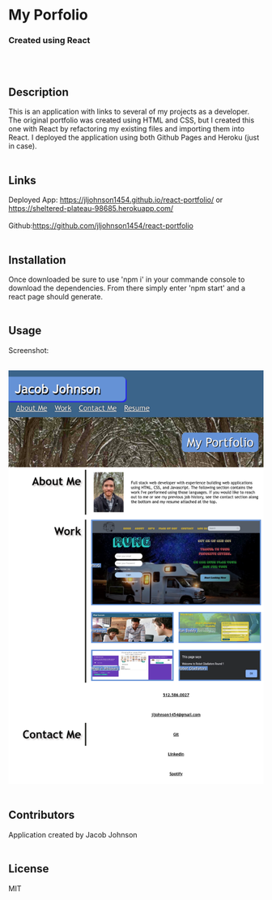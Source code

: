 # My Porfolio
### Created using React
<br>
<br>

## Description
This is an application with links to several of my projects as a developer. The original portfolio was created using HTML and CSS, but I created this one with React by refactoring my existing files and importing them into React. I deployed the application using both Github Pages and Heroku (just in case).
<br>
<br>

## Links
Deployed App: https://jljohnson1454.github.io/react-portfolio/ or https://sheltered-plateau-98685.herokuapp.com/
<br>
<br>
Github:https://github.com/jljohnson1454/react-portfolio
<br>
<br>

## Installation
Once downloaded be sure to use 'npm i' in your commande console to download the dependencies. From there simply enter 'npm start' and a react page should generate.
<br>
<br>

## Usage
Screenshot:
<br>
<br>

![Screenshot](./src/assets/images/Screenshot.png)
<br>
<br>

## Contributors
Application created by Jacob Johnson
<br>
<br>

## License
MIT